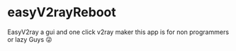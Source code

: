 # easyV2rayReboot
EasyV2ray a gui and one click v2ray maker this app is for non programmers or lazy Guys 😜
